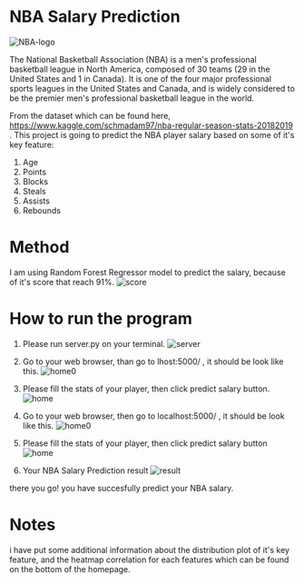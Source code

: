 # NBA Salary Prediction

![NBA-logo](https://user-images.githubusercontent.com/49969832/61688836-3afa9380-ad50-11e9-83ed-270f4687bd86.jpg)

The National Basketball Association (NBA) is a men's professional basketball league in North America, composed of 30 teams (29 in the United States and 1 in Canada). It is one of the four major professional sports leagues in the United States and Canada, and is widely considered to be the premier men's professional basketball league in the world. 

From the dataset which can be found here, https://www.kaggle.com/schmadam97/nba-regular-season-stats-20182019 . This project is going to predict the NBA player salary based on some of it's key feature:

1. Age
2. Points
3. Blocks
4. Steals
5. Assists
6. Rebounds

# Method 
I am using Random Forest Regressor model to predict the salary, because of it's score that reach 91%.
![score](https://user-images.githubusercontent.com/49969832/61688053-2f0dd200-ad4e-11e9-823e-1a78f17ee40e.png)

# How to run the program
1. Please run server.py on your terminal.
![server](https://user-images.githubusercontent.com/49969832/61688100-4c42a080-ad4e-11e9-8589-ad9f96f2154d.png)

2. Go to your web browser, than go to lhost:5000/ , it should be look like this.
![home0](https://user-images.githubusercontent.com/49969832/61687995-fec63380-ad4d-11e9-9b93-12e616a9ff1f.png)

3. Please fill the stats of your player, then click predict salary button.
![home](https://user-images.githubusercontent.com/49969832/61688696-dd664700-ad4f-11e9-99bb-5e27d6ba61b9.png)

2. Go to your web browser, then go to localhost:5000/ , it should be look like this.
![home0](https://user-images.githubusercontent.com/49969832/61687995-fec63380-ad4d-11e9-9b93-12e616a9ff1f.png)

3. Please fill the stats of your player, then click predict salary button
![home](https://user-images.githubusercontent.com/49969832/61688112-56fd3580-ad4e-11e9-874b-b08c4bb6aa5d.png)

4. Your NBA Salary Prediction result
![result](https://user-images.githubusercontent.com/49969832/61688123-63818e00-ad4e-11e9-9546-a14d4b9fbdc0.png)

there you go! you have succesfully predict your NBA salary.

# Notes
i have put some additional information about the distribution plot of it's key feature, and the heatmap correlation for each features which can be found on the bottom of the homepage.
